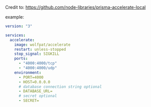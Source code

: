 Credit to: https://github.com/node-libraries/prisma-accelerate-local


example:
```yml
version: "3"

services:
  accelerate:
    image: wolfpat/accelerate
    restart: unless-stopped
    stop_signal: SIGKILL
    ports:
      - "4000:4000/tcp"
      - "4000:4000/udp"
    environment:
      - PORT=4000
      - HOST=0.0.0.0
      # database connection string optional
      - DATABASE_URL=
      # secret optional
      - SECRET=
```
